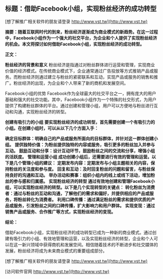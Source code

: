 ## **标题：借助Facebook小组，实现粉丝经济的成功转型**

[想了解推广相关软件的朋友请登录 http://www.vst.tw](http://www.vst.tw)

**摘要：随着互联网时代的到来，粉丝经济逐渐成为商业模式的新趋势。在这一过程中，Facebook小组作为一个强大的社交平台，为企业和个人提供了实现粉丝经济的机会。本文将探讨如何借助Facebook小组，实现粉丝经济的成功转型。**

**正文：**

**粉丝经济的背景和意义**
粉丝经济是指通过对粉丝群体进行运营和管理，实现商业价值的经济模式。在传统商业模式下，企业通常通过广告投放等方式推销产品或服务。而粉丝经济则通过建立与粉丝的紧密联系和互动，实现产品或服务的销售和推广。粉丝经济的出现，为企业和个人带来了新的商机和发展空间。

Facebook小组的优势
Facebook作为全球最大的社交平台之一，拥有庞大的用户基础和强大的社交功能。其中，Facebook小组作为一个特殊的社交形式，为用户提供了构建粉丝群体的平台。通过创建和管理小组，用户可以方便地与粉丝进行互动和沟通，实现粉丝经济的转型。

**创建有吸引力的小组**
**要实现粉丝经济的成功转型，首先需要创建一个有吸引力的小组。在创建小组时，可以从以下几个方面入手：**

**确定目标群体：明确自己的产品或服务所面向的目标群体，并针对这一群体创建小组。**
**提供独特价值：为粉丝提供独特的内容或服务，吸引更多的粉丝加入并参与互动。**
**鼓励互动和分享：设计互动环节，鼓励粉丝之间的交流和分享，增强小组的活跃度。**
**管理和运营小组 成功创建小组后，还需要进行有效的管理和运营。以下是几个管理小组的建议：**
**定期发布内容：定期发布与小组主题相关的内容，保持粉丝的关注度和参与度。**
**回复和互动：及时回复粉丝的问题和留言，与粉丝保持良好的沟通和互动。**
**举办活动和赛事：组织小组内的线上或线下活动，增加粉丝的参与感和归属感。**
**实现粉丝经济的转型 通过有效地创建和管理Facebook小组，可以实现粉丝经济的转型。以下是几个实现转型的关键点：**
**转化粉丝为消费者：通过与粉丝的互动和沟通，了解他们的需求和偏好，并提供相应的产品或服务，将粉丝转化为消费者。**
**利用口碑传播：通过满足粉丝的需求和提供优质的产品或服务，引发粉丝之间的口碑传播，扩大影响力和用户群体。**
**实现变现：通过销售产品或服务、合作推广等方式，实现粉丝经济的变现。**

**结论：**

借助Facebook小组，实现粉丝经济的成功转型已成为一种新的商业模式。通过创建有吸引力的小组、有效地管理和运营，以及实现粉丝经济的转型，企业和个人可以在这一新兴领域中获得商机和发展空间。相信随着技术的不断进步和社交媒体的发展，粉丝经济将成为未来商业模式的重要组成部分。

[想了解推广相关软件的朋友请登录 http://www.vst.tw](http://www.vst.tw)


[访问软件官网 http://www.vst.tw](http://www.vst.tw)
